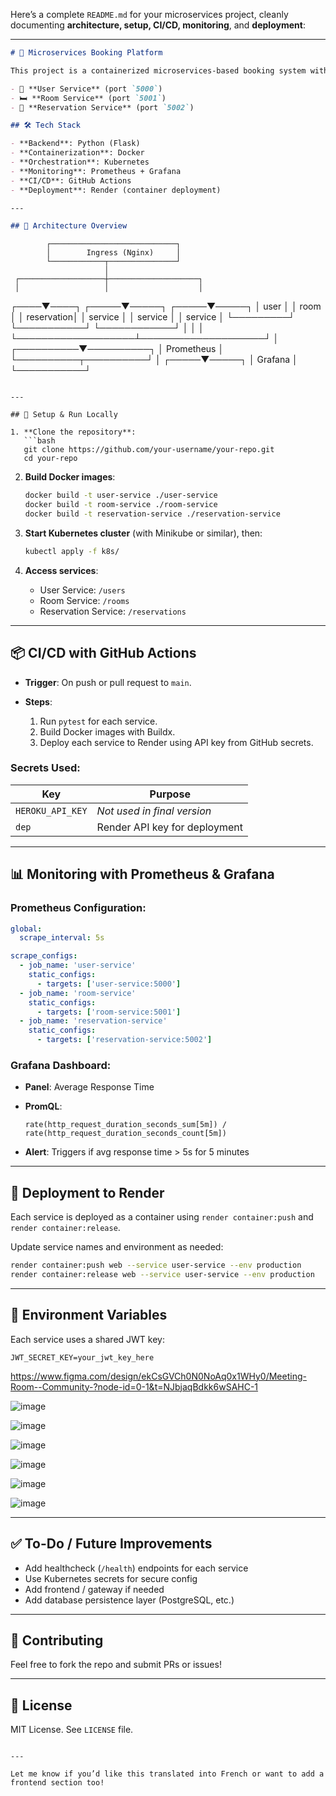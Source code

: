 Here’s a complete `README.md` for your microservices project, cleanly documenting **architecture, setup, CI/CD, monitoring**, and **deployment**:

---

```markdown
# 🧩 Microservices Booking Platform

This project is a containerized microservices-based booking system with CI/CD, monitoring, and cloud deployment. It includes three main services:

- 🧍 **User Service** (port `5000`)
- 🛏️ **Room Service** (port `5001`)
- 📅 **Reservation Service** (port `5002`)

## 🛠️ Tech Stack

- **Backend**: Python (Flask)
- **Containerization**: Docker
- **Orchestration**: Kubernetes
- **Monitoring**: Prometheus + Grafana
- **CI/CD**: GitHub Actions
- **Deployment**: Render (container deployment)

---

## 🧱 Architecture Overview

```

```
        ┌────────────────────────────┐
        │        Ingress (Nginx)     │
        └────────────┬───────────────┘
                     │
 ┌───────────────────┼────────────────────┐
 │                   │                    │
```

┌────▼────┐        ┌─────▼─────┐        ┌─────▼─────┐
│ user    │        │ room      │        │ reservation│
│ service │        │ service   │        │ service    │
└─────────┘        └───────────┘        └────────────┘
│                   │                    │
└───────────────────┴────────────────────┘
│
┌──────────▼──────────┐
│     Prometheus      │
└──────────┬──────────┘
│
┌─────▼─────┐
│  Grafana  │
└───────────┘

````

---

## 🚀 Setup & Run Locally

1. **Clone the repository**:
   ```bash
   git clone https://github.com/your-username/your-repo.git
   cd your-repo
````

2. **Build Docker images**:

   ```bash
   docker build -t user-service ./user-service
   docker build -t room-service ./room-service
   docker build -t reservation-service ./reservation-service
   ```

3. **Start Kubernetes cluster** (with Minikube or similar), then:

   ```bash
   kubectl apply -f k8s/
   ```

4. **Access services**:

   * User Service: `/users`
   * Room Service: `/rooms`
   * Reservation Service: `/reservations`

---

## 📦 CI/CD with GitHub Actions

* **Trigger**: On push or pull request to `main`.
* **Steps**:

  1. Run `pytest` for each service.
  2. Build Docker images with Buildx.
  3. Deploy each service to Render using API key from GitHub secrets.

### Secrets Used:

| Key              | Purpose                       |
| ---------------- | ----------------------------- |
| `HEROKU_API_KEY` | *Not used in final version*   |
| `dep`            | Render API key for deployment |

---

## 📊 Monitoring with Prometheus & Grafana

### Prometheus Configuration:

```yaml
global:
  scrape_interval: 5s

scrape_configs:
  - job_name: 'user-service'
    static_configs:
      - targets: ['user-service:5000']
  - job_name: 'room-service'
    static_configs:
      - targets: ['room-service:5001']
  - job_name: 'reservation-service'
    static_configs:
      - targets: ['reservation-service:5002']
```

### Grafana Dashboard:

* **Panel**: Average Response Time
* **PromQL**:

  ```promql
  rate(http_request_duration_seconds_sum[5m]) / rate(http_request_duration_seconds_count[5m])
  ```
* **Alert**: Triggers if avg response time > 5s for 5 minutes

---

## 🚢 Deployment to Render

Each service is deployed as a container using `render container:push` and `render container:release`.

Update service names and environment as needed:

```bash
render container:push web --service user-service --env production
render container:release web --service user-service --env production
```

---

## 🔐 Environment Variables

Each service uses a shared JWT key:

```env
JWT_SECRET_KEY=your_jwt_key_here
```



https://www.figma.com/design/ekCsGVCh0N0NoAq0x1WHy0/Meeting-Room--Community-?node-id=0-1&t=NJbjaqBdkk6wSAHC-1

![image](https://github.com/user-attachments/assets/ced3af18-a9a9-4712-9f9b-2fa10e5c207a)

![image](https://github.com/user-attachments/assets/07b3437b-8eb2-4a06-bf5e-6046589d246e)

![image](https://github.com/user-attachments/assets/9327536a-f9ee-4550-8688-09c033bb801d)

![image](https://github.com/user-attachments/assets/d7b18f23-d04f-4378-8bde-ebb34105380a)

![image](https://github.com/user-attachments/assets/38218cfc-8a53-40fc-88ce-503a0cdb85e5)

![image](https://github.com/user-attachments/assets/dd586293-0b3f-409a-8e92-e4cc2fe24af8)

---

## ✅ To-Do / Future Improvements

* Add healthcheck (`/health`) endpoints for each service
* Use Kubernetes secrets for secure config
* Add frontend / gateway if needed
* Add database persistence layer (PostgreSQL, etc.)

---

## 🤝 Contributing

Feel free to fork the repo and submit PRs or issues!

---

## 📄 License

MIT License. See `LICENSE` file.

```

---

Let me know if you’d like this translated into French or want to add a frontend section too!
```
